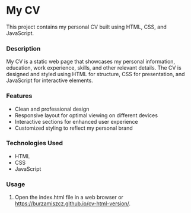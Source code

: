 # My CV
This project contains my personal CV built using HTML, CSS, and JavaScript.

### Description
My CV is a static web page that showcases my personal information, education, work experience, skills, and other relevant details. The CV is designed and styled using HTML for structure, CSS for presentation, and JavaScript for interactive elements.

### Features
* Clean and professional design
* Responsive layout for optimal viewing on different devices
* Interactive sections for enhanced user experience
* Customized styling to reflect my personal brand

### Technologies Used
* HTML
* CSS
* JavaScript

### Usage
1. Open the index.html file in a web browser or https://burzamiszcz.github.io/cv-html-version/.






